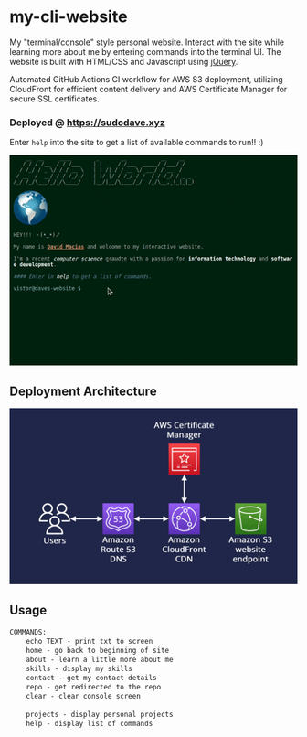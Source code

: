 # my-cli-website

My "terminal/console" style personal website. Interact with the site while learning more about me by entering commands into the terminal UI. The website is built with HTML/CSS and Javascript using [jQuery](https://jquery.com).

Automated GitHub Actions CI workflow for AWS S3 deployment, utilizing CloudFront for efficient content delivery and AWS Certificate Manager for secure SSL certificates.

### Deployed @ https://sudodave.xyz

Enter `help` into the site to get a list of available commands to run!! :)

<img src="images/demo.gif">

## Deployment Architecture 

<img src="images/deploy.png">

## Usage

```
COMMANDS:
    echo TEXT - print txt to screen
    home - go back to beginning of site
    about - learn a little more about me
    skills - display my skills
    contact - get my contact details
    repo - get redirected to the repo
    clear - clear console screen

    projects - display personal projects
    help - display list of commands
```

